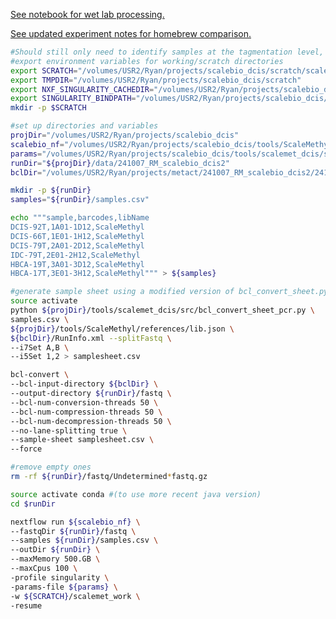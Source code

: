 [See notebook for wet lab processing.](https://mdandersonorg-my.sharepoint.com/personal/rmulqueen_mdanderson_org/_layouts/OneNote.aspx?id=%2Fpersonal%2Frmulqueen_mdanderson_org%2FDocuments%2FmetACT&wd=target%28scalebio%20sciMETv2.one%7CD3F046A2-B151-0443-938E-82A415D420EB%2F240910%20ScaleBio%20DCIS%20Samples%7C30534461-040E-C54F-BB40-7D53F8115495%2F%29)

[See updated experiment notes for homebrew comparison.](https://mdandersonorg-my.sharepoint.com/personal/rmulqueen_mdanderson_org/_layouts/OneNote.aspx?id=%2Fpersonal%2Frmulqueen_mdanderson_org%2FDocuments%2FmetACT&wd=target%28scalebio%20sciMETv2.one%7CD3F046A2-B151-0443-938E-82A415D420EB%2F250214%20ScaleBio%20Homebrew%20Sorting%20Extra%20Plates%7CA5A091ED-32C0-D24E-81B9-1EFF5EA1252B%2F%29)

```bash
#Should still only need to identify samples at the tagmentation level, and expanding the i5.txt and i7.txt should take care of itself.
#export environment variables for working/scratch directories
export SCRATCH="/volumes/USR2/Ryan/projects/scalebio_dcis/scratch/scalemet_work"
export TMPDIR="/volumes/USR2/Ryan/projects/scalebio_dcis/scratch"
export NXF_SINGULARITY_CACHEDIR="/volumes/USR2/Ryan/projects/scalebio_dcis/singularity"
export SINGULARITY_BINDPATH="/volumes/USR2/Ryan/projects/scalebio_dcis/tools/ScaleMethyl/bin" 
mkdir -p $SCRATCH

#set up directories and variables
projDir="/volumes/USR2/Ryan/projects/scalebio_dcis"
scalebio_nf="/volumes/USR2/Ryan/projects/scalebio_dcis/tools/ScaleMethyl" 
params="/volumes/USR2/Ryan/projects/scalebio_dcis/tools/scalemet_dcis/src/dcis_runParams.yml"
runDir="${projDir}/data/241007_RM_scalebio_dcis2"
bclDir="/volumes/USR2/Ryan/projects/metact/241007_RM_scalebio_dcis2/241004_A01819_0637_BHY5MJDMXY/241004_A01819_0637_BHY5MJDMXY"

mkdir -p ${runDir}
samples="${runDir}/samples.csv"

echo """sample,barcodes,libName
DCIS-92T,1A01-1D12,ScaleMethyl
DCIS-66T,1E01-1H12,ScaleMethyl
DCIS-79T,2A01-2D12,ScaleMethyl
IDC-79T,2E01-2H12,ScaleMethyl
HBCA-19T,3A01-3D12,ScaleMethyl
HBCA-17T,3E01-3H12,ScaleMethyl""" > ${samples}

#generate sample sheet using a modified version of bcl_convert_sheet.py to allow for pcr plate specifications.
source activate 
python ${projDir}/tools/scalemet_dcis/src/bcl_convert_sheet_pcr.py \
samples.csv \
${projDir}/tools/ScaleMethyl/references/lib.json \
${bclDir}/RunInfo.xml --splitFastq \
--i7Set A,B \
--i5Set 1,2 > samplesheet.csv

bcl-convert \
--bcl-input-directory ${bclDir} \
--output-directory ${runDir}/fastq \
--bcl-num-conversion-threads 50 \
--bcl-num-compression-threads 50 \
--bcl-num-decompression-threads 50 \
--no-lane-splitting true \
--sample-sheet samplesheet.csv \
--force

#remove empty ones
rm -rf ${runDir}/fastq/Undetermined*fastq.gz

source activate conda #(to use more recent java version)
cd $runDir

nextflow run ${scalebio_nf} \
--fastqDir ${runDir}/fastq \
--samples ${runDir}/samples.csv \
--outDir ${runDir} \
--maxMemory 500.GB \
--maxCpus 100 \
-profile singularity \
-params-file ${params} \
-w ${SCRATCH}/scalemet_work \
-resume



```

